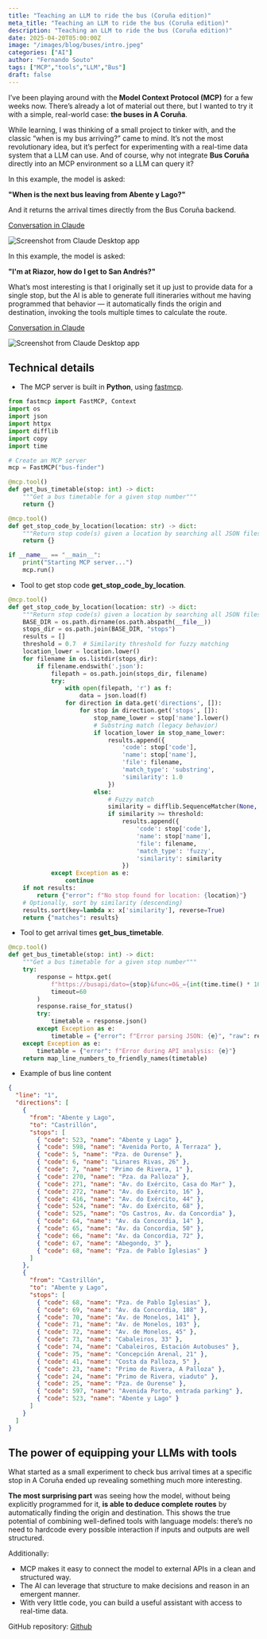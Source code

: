 ```yaml
---
title: "Teaching an LLM to ride the bus (Coruña edition)"
meta_title: "Teaching an LLM to ride the bus (Coruña edition)"
description: "Teaching an LLM to ride the bus (Coruña edition)"
date: 2025-04-20T05:00:00Z
image: "/images/blog/buses/intro.jpeg"
categories: ["AI"]
author: "Fernando Souto"
tags: ["MCP","tools","LLM","Bus"]
draft: false
---
```


I’ve been playing around with the **Model Context Protocol (MCP)** for a few weeks now. There’s already a lot of material out there, but I wanted to try it with a simple, real-world case: **the buses in A Coruña**.

While learning, I was thinking of a small project to tinker with, and the classic “when is my bus arriving?” came to mind.
It’s not the most revolutionary idea, but it’s perfect for experimenting with a real-time data system that a LLM can use. And of course, why not integrate **Bus Coruña** directly into an MCP environment so a LLM can query it?

In this example, the model is asked:

**"When is the next bus leaving from Abente y Lago?"**

And it returns the arrival times directly from the Bus Coruña backend.

[Conversation in Claude](https://claude.ai/share/6dbf72ea-921c-40b6-a593-4c6c8dcf95c5)

![Screenshot from Claude Desktop app](/images/blog/buses/calude-conversation.png)

In this example, the model is asked:

**"I'm at Riazor, how do I get to San Andrés?"**

What’s most interesting is that I originally set it up just to provide data for a single stop, but the AI is able to generate full itineraries without me having programmed that behavior — it automatically finds the origin and destination, invoking the tools multiple times to calculate the route.

[Conversation in Claude](https://claude.ai/share/dccbf7e7-66ed-4492-b8bc-a140cff63eae)

![Screenshot from Claude Desktop app](/images/blog/buses/claude-conversation-complex.png)

## Technical details

- The MCP server is built in **Python**, using [fastmcp](https://github.com/jlowin/fastmcp).

```python
from fastmcp import FastMCP, Context
import os
import json
import httpx
import difflib
import copy
import time

# Create an MCP server
mcp = FastMCP("bus-finder")

@mcp.tool()
def get_bus_timetable(stop: int) -> dict:
    """Get a bus timetable for a given stop number"""
    return {}

@mcp.tool()
def get_stop_code_by_location(location: str) -> dict:
    """Return stop code(s) given a location by searching all JSON files in the stops directory. Uses fuzzy matching for similar names."""
    return {}

if __name__ == "__main__":
    print("Starting MCP server...")
    mcp.run()
```

- Tool to get stop code **get_stop_code_by_location**.

```python
@mcp.tool()
def get_stop_code_by_location(location: str) -> dict:
    """Return stop code(s) given a location by searching all JSON files in the stops directory. Uses fuzzy matching for similar names."""
    BASE_DIR = os.path.dirname(os.path.abspath(__file__))
    stops_dir = os.path.join(BASE_DIR, "stops")
    results = []
    threshold = 0.7  # Similarity threshold for fuzzy matching
    location_lower = location.lower()
    for filename in os.listdir(stops_dir):
        if filename.endswith('.json'):
            filepath = os.path.join(stops_dir, filename)
            try:
                with open(filepath, 'r') as f:
                    data = json.load(f)
                for direction in data.get('directions', []):
                    for stop in direction.get('stops', []):
                        stop_name_lower = stop['name'].lower()
                        # Substring match (legacy behavior)
                        if location_lower in stop_name_lower:
                            results.append({
                                'code': stop['code'],
                                'name': stop['name'],
                                'file': filename,
                                'match_type': 'substring',
                                'similarity': 1.0
                            })
                        else:
                            # Fuzzy match
                            similarity = difflib.SequenceMatcher(None, location_lower, stop_name_lower).ratio()
                            if similarity >= threshold:
                                results.append({
                                    'code': stop['code'],
                                    'name': stop['name'],
                                    'file': filename,
                                    'match_type': 'fuzzy',
                                    'similarity': similarity
                                })
            except Exception as e:
                continue
    if not results:
        return {"error": f"No stop found for location: {location}"}
    # Optionally, sort by similarity (descending)
    results.sort(key=lambda x: x['similarity'], reverse=True)
    return {"matches": results}
```

- Tool to get arrival times **get_bus_timetable**.

```python
@mcp.tool()
def get_bus_timetable(stop: int) -> dict:
    """Get a bus timetable for a given stop number"""
    try:
        response = httpx.get(
            f"https://busapi/dato={stop}&func=0&_={int(time.time() * 1000)}",
            timeout=60
        )
        response.raise_for_status()
        try:
            timetable = response.json()
        except Exception as e:
            timetable = {"error": f"Error parsing JSON: {e}", "raw": response.text}
    except Exception as e:
        timetable = {"error": f"Error during API analysis: {e}"}
    return map_line_numbers_to_friendly_names(timetable)
```


- Example of bus line content

```json
{
  "line": "1",
  "directions": [
    {
      "from": "Abente y Lago",
      "to": "Castrillón",
      "stops": [
        { "code": 523, "name": "Abente y Lago" },
        { "code": 598, "name": "Avenida Porto, A Terraza" },
        { "code": 5, "name": "Pza. de Ourense" },
        { "code": 6, "name": "Linares Rivas, 26" },
        { "code": 7, "name": "Primo de Rivera, 1" },
        { "code": 270, "name": "Pza. da Palloza" },
        { "code": 271, "name": "Av. do Exército, Casa do Mar" },
        { "code": 272, "name": "Av. do Exército, 16" },
        { "code": 416, "name": "Av. do Exército, 44" },
        { "code": 524, "name": "Av. do Exército, 68" },
        { "code": 525, "name": "Os Castros, Av. da Concordia" },
        { "code": 64, "name": "Av. da Concordia, 14" },
        { "code": 65, "name": "Av. da Concordia, 50" },
        { "code": 66, "name": "Av. da Concordia, 72" },
        { "code": 67, "name": "Abegondo, 3" },
        { "code": 68, "name": "Pza. de Pablo Iglesias" }
      ]
    },
    {
      "from": "Castrillón",
      "to": "Abente y Lago",
      "stops": [
        { "code": 68, "name": "Pza. de Pablo Iglesias" },
        { "code": 69, "name": "Av. da Concordia, 188" },
        { "code": 70, "name": "Av. de Monelos, 141" },
        { "code": 71, "name": "Av. de Monelos, 103" },
        { "code": 72, "name": "Av. de Monelos, 45" },
        { "code": 73, "name": "Cabaleiros, 33" },
        { "code": 74, "name": "Cabaleiros, Estación Autobuses" },
        { "code": 75, "name": "Concepción Arenal, 21" },
        { "code": 41, "name": "Costa da Palloza, 5" },
        { "code": 23, "name": "Primo de Rivera, A Palloza" },
        { "code": 24, "name": "Primo de Rivera, viaduto" },
        { "code": 25, "name": "Pza. de Ourense" },
        { "code": 597, "name": "Avenida Porto, entrada parking" },
        { "code": 523, "name": "Abente y Lago" }
      ]
    }
  ]
}
```

## The power of equipping your LLMs with tools

What started as a small experiment to check bus arrival times at a specific stop in A Coruña ended up revealing something much more interesting.

**The most surprising part** was seeing how the model, without being explicitly programmed for it, **is able to deduce complete routes** by automatically finding the origin and destination. This shows the true potential of combining well-defined tools with language models: there’s no need to hardcode every possible interaction if inputs and outputs are well structured.

Additionally:

- MCP makes it easy to connect the model to external APIs in a clean and structured way.
- The AI can leverage that structure to make decisions and reason in an emergent manner.
- With very little code, you can build a useful assistant with access to real-time data.

GitHub repository: [Github](https://github.com/ficiverson/mcp-bus-coruna)

